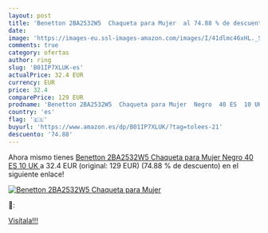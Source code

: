 ```yaml
---
layout: post
title: 'Benetton 2BA2532W5  Chaqueta para Mujer  al 74.88 % de descuento'
date: 
image: 'https://images-eu.ssl-images-amazon.com/images/I/41dlmc46xHL._SL200_.jpg'
comments: true
category: ofertas
author: ring
slug: 'B01IP7XLUK-es'
actualPrice: 32.4 EUR
currency: EUR
price: 32.4
comparePrice: 129 EUR
prodname: 'Benetton 2BA2532W5  Chaqueta para Mujer  Negro  40 ES  10 UK '
country: 'es'
flag: '🇪🇸'
buyurl: 'https://www.amazon.es/dp/B01IP7XLUK/?tag=tolees-21'
descuento: '74.88'
---
```


Ahora mismo tienes [Benetton 2BA2532W5  Chaqueta para Mujer  Negro  40 ES  10 UK ](https://www.amazon.es/dp/B01IP7XLUK/?tag=tolees-21) a 32.4 EUR (original: 129 EUR) (74.88 %  de descuento) en el siguiente enlace!

[![Benetton 2BA2532W5  Chaqueta para Mujer ](https://images-eu.ssl-images-amazon.com/images/I/41dlmc46xHL._SL200_.jpg)](https://www.amazon.es/dp/B01IP7XLUK/?tag=tolees-21)

🔎:


[Visítala!!!](https://www.amazon.es/dp/B01IP7XLUK/?tag=tolees-21)
